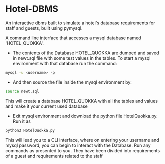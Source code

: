 # Hotel-DBMS

An interactive dbms built to simulate a hotel's database requirements for staff and guests, built using pymysql.

A command line interface that accesses a mysql database named 'HOTEL_QUOKKA'.

- The contents of the Database HOTEL_QUOKKA are dumped and saved in newt.sql file with some test values in the tables. To start a mysql environment with that database run the command:
```sh
mysql -u <username> -p 
```
- And then source the file inside the mysql environment by:
```sh
source newt.sql
```
This will create a database HOTEL_QUOKKA with all the tables and values and make it your current used database

 - Exit mysql environment and download the python file HotelQuokka.py. Run it as
 ```sh
 python3 HotelQuokka.py
 ```
This will lead you to a CLI interface, where on entering your username and mysql password, you can begin to interact with the Database. 
Run any commands as presented to you. They have been divided into requirements of a guest and requirements related to the staff
